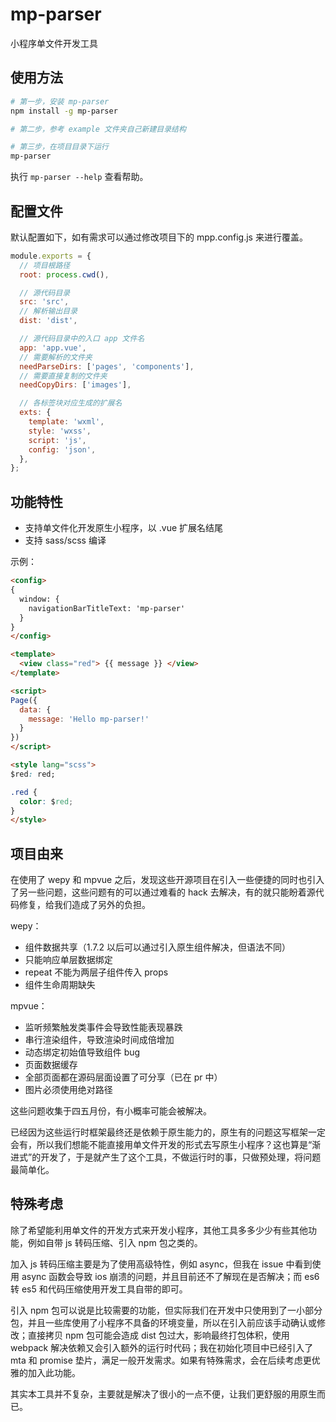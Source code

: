 # mp-parser

小程序单文件开发工具

## 使用方法

```bash
# 第一步，安装 mp-parser
npm install -g mp-parser

# 第二步，参考 example 文件夹自己新建目录结构

# 第三步，在项目目录下运行
mp-parser
```
执行 `mp-parser --help` 查看帮助。

## 配置文件

默认配置如下，如有需求可以通过修改项目下的 mpp.config.js 来进行覆盖。

```js
module.exports = {
  // 项目根路径
  root: process.cwd(),

  // 源代码目录
  src: 'src',
  // 解析输出目录
  dist: 'dist',

  // 源代码目录中的入口 app 文件名
  app: 'app.vue',
  // 需要解析的文件夹
  needParseDirs: ['pages', 'components'],
  // 需要直接复制的文件夹
  needCopyDirs: ['images'],

  // 各标签块对应生成的扩展名
  exts: {
    template: 'wxml',
    style: 'wxss',
    script: 'js',
    config: 'json',
  },
};
```

## 功能特性

- 支持单文件化开发原生小程序，以 .vue 扩展名结尾
- 支持 sass/scss 编译

示例：

```html
<config>
{
  window: {
    navigationBarTitleText: 'mp-parser'
  }
}
</config>

<template>
  <view class="red"> {{ message }} </view>
</template>

<script>
Page({
  data: {
    message: 'Hello mp-parser!'
  }
})
</script>

<style lang="scss">
$red: red;

.red {
  color: $red;
}
</style>
```

## 项目由来

在使用了 wepy 和 mpvue 之后，发现这些开源项目在引入一些便捷的同时也引入了另一些问题，这些问题有的可以通过难看的 hack 去解决，有的就只能盼着源代码修复，给我们造成了另外的负担。

wepy：

- 组件数据共享（1.7.2 以后可以通过引入原生组件解决，但语法不同）
- 只能响应单层数据绑定
- repeat 不能为两层子组件传入 props
- 组件生命周期缺失

mpvue：

- 监听频繁触发类事件会导致性能表现暴跌
- 串行渲染组件，导致渲染时间成倍增加
- 动态绑定初始值导致组件 bug
- 页面数据缓存
- 全部页面都在源码层面设置了可分享（已在 pr 中）
- 图片必须使用绝对路径

这些问题收集于四五月份，有小概率可能会被解决。

已经因为这些运行时框架最终还是依赖于原生能力的，原生有的问题这写框架一定会有，所以我们想能不能直接用单文件开发的形式去写原生小程序？这也算是“渐进式”的开发了，于是就产生了这个工具，不做运行时的事，只做预处理，将问题最简单化。

## 特殊考虑

除了希望能利用单文件的开发方式来开发小程序，其他工具多多少少有些其他功能，例如自带 js 转码压缩、引入 npm 包之类的。

加入 js 转码压缩主要是为了使用高级特性，例如 async，但我在 issue 中看到使用 async 函数会导致 ios 崩溃的问题，并且目前还不了解现在是否解决；而 es6 转 es5 和代码压缩使用开发工具自带的即可。

引入 npm 包可以说是比较需要的功能，但实际我们在开发中只使用到了一小部分包，并且一些库使用了小程序不具备的环境变量，所以在引入前应该手动确认或修改；直接拷贝 npm 包可能会造成 dist 包过大，影响最终打包体积，使用 webpack 解决依赖又会引入额外的运行时代码；我在初始化项目中已经引入了 mta 和 promise 垫片，满足一般开发需求。如果有特殊需求，会在后续考虑更优雅的加入此功能。

其实本工具并不复杂，主要就是解决了很小的一点不便，让我们更舒服的用原生而已。
